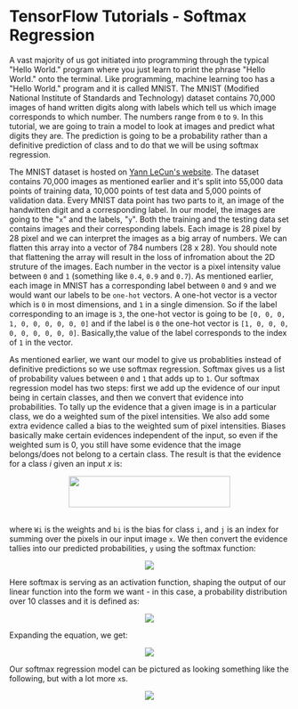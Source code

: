 # TensorFlow Tutorials - Softmax Regression

A vast majority of us got initiated into programming through the typical "Hello World." program where you just learn to print the phrase "Hello World." onto the terminal. Like programming, machine learning too has a "Hello World." program and it is called MNIST. The MNIST (Modified National Institute of Standards and Technology) dataset contains 70,000 images of hand written digits along with labels which tell us which image corresponds to which number. The numbers range from `0` to `9`. In this tutorial, we are going to train a model to look at images and predict what digits they are. The prediction is going to be a probability rather than a definitive prediction of class and to do that we will be using softmax regression. 

The MNIST dataset is hosted on [Yann LeCun's website](http://yann.lecun.com/exdb/mnist/). The dataset contains 70,000 images as mentioned earlier and it's split into 55,000 data points of training data, 10,000 points of test data and 5,000 points of validation data. Every MNIST data point has two parts to it, an image of the handwitten digit and a corresponding label. In our model, the images are going to the "`x`" and the labels, "`y`". Both the training and the testing data set contains images and their corresponding labels. Each image is 28 pixel by 28 pixel and we can interpret the images as a big array of numbers. We can flatten this array into a vector of 784 numbers (28 x 28). You should note that flattening the array will result in the loss of infromation about the 2D struture of the images. Each number in the vector is a pixel intensity value between `0` and `1` (something like `0.4`, `0.9` and `0.7`). As mentioned earlier, each image in MNIST has a corresponding label between `0` and `9` and we would want our labels to be `one-hot` vectors. A one-hot vector is a vector which is `0` in most dimensions, and `1` in a single dimension. So if the label corresponding to an image is `3`, the one-hot vector is going to be `[0, 0, 0, 1, 0, 0, 0, 0, 0, 0]` and if the label is `0` the one-hot vector is `[1, 0, 0, 0, 0, 0, 0, 0, 0, 0]`. Basically,the value of the label corresponds to the index of `1` in the vector.

As mentioned earlier, we want our model to give us probablities instead of definitive predictions so we use softmax regression. Softmax gives us a list of probability values between `0` and `1` that adds up to `1`. Our softmax regression model has two steps: first we add up the evidence of our input being in certain classes, and then we convert that evidence into probabilities. To tally up the evidence that a given image is in a particular class, we do a weighted sum of the pixel intensities. We also add some extra evidence called a bias to the weighted sum of pixel intensities. Biases basically make certain evidences independent of the input, so even if the weighted sum is 0, you still have some evidence that the image belongs/does not belong to a certain class. The result is that the evidence for a class *i* given an input *x* is:

<div align="center">
  <img src="https://cldup.com/ttvcgjROql.png" width="290" height="56.5"><br><br>
</div>

where `Wi` is the weights and `bi` is the bias for class `i`, and `j` is an index for summing over the pixels in our input image `x`. We then convert the evidence tallies into our predicted probabilities, `y` using the softmax function:

<div align="center">
  <img src="https://cldup.com/KDaO5ykUi7.png"><br>
</div>

Here softmax is serving as an activation function, shaping the output of our linear function into the form we want - in this case, a probability distribution over 10 classes and it is defined as:

<div align="center">
  <img src="https://cldup.com/y_VWl_UTcz.png"><br>
</div>

Expanding the equation, we get:

<div align="center">
  <img src="https://cldup.com/aMYqYFKHWD.png"><br>
</div>

Our softmax regression model can be pictured as looking something like the following, but with a lot more `x`s. 

<div align="center">
  <img src="https://www.tensorflow.org/images/softmax-regression-scalargraph.png"><br>
</div>